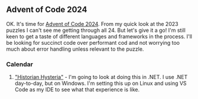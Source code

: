 ## Advent of Code 2024

OK. It's time for [Advent of Code 2024](https://adventofcode.com/2024/). From my quick look at the 2023 puzzles I can't see me getting through all 24.
But let's give it a go! I'm still keen to get a taste of different languages and frameworks in the process.
I'll be looking for succinct code over performant cod and not worrying too much about error handling unless relevant to the puzzle.

### Calendar

1. ["Historian Hysteria"](https://adventofcode.com/2024/day/1) - I'm going to look at doing this in .NET. I use .NET day-to-day, but on Windows. I'm setting this up on Linux and using VS Code as my IDE to see what that experience is like.